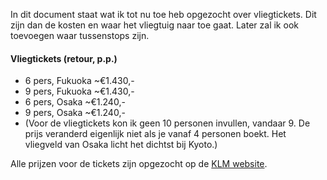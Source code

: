 In dit document staat wat ik tot nu toe heb opgezocht over vliegtickets. Dit zijn dan de kosten en waar het vliegtuig naar toe gaat. Later zal ik ook toevoegen waar tussenstops zijn.
#### **Vliegtickets (retour, p.p.)**
- 6 pers, Fukuoka ~€1.430,-
- 9 pers, Fukuoka ~€1.430,-
- 6 pers, Osaka ~€1.240,-
- 9 pers, Osaka ~€1.240,-
- (Voor de vliegtickets kon ik geen 10 personen invullen, vandaar 9. De prijs veranderd eigenlijk niet als je vanaf 4 personen boekt. Het vliegveld van Osaka licht het dichtst bij Kyoto.)

Alle prijzen voor de tickets zijn opgezocht op de [KLM website](https://www.klm.nl/search/advanced).
